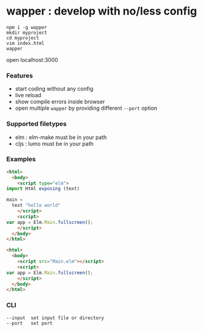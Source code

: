 # wapper : develop with no/less config

```
npm i -g wapper
mkdir myproject
cd myproject
vim index.html
wapper
```
open localhost:3000

### Features
* start coding without any config
* live reload
* show compile errors inside browser
* open multiple ```wapper``` by providing different ```--port``` option


### Supported filetypes
* elm : elm-make must be in your path
* cljs : lumo must be in your path


### Examples

```html
<html>
  <body>
    <script type="elm">
import Html exposing (text)

main =
  text "hello world"
    </script>
    <script>
var app = Elm.Main.fullscreen();
    </script>
  </body>
</html>
```

```html
<html>
  <body>
    <script src="Main.elm"></script>
    <script>
var app = Elm.Main.fullscreen();
    </script>
  </body>
</html>
```

### CLI
```
--input  set input file or directory 
--port   set port
```
